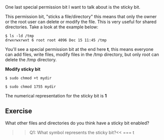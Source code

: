 One last special permission bit I want to talk about is the sticky bit. 

This permission bit, "sticks a file/directory" this means that only the owner or the root user can delete or modify the file. This is very useful for shared directories. Take a look at the example below:

```
$ ls -ld /tmp
drwxrwxrwxt 6 root root 4096 Dec 15 11:45 /tmp
```

You'll see a special permission bit at the end here **t**, this means everyone can add files, write files, modify files in the /tmp directory, but only root can delete the /tmp directory. 

**Modify sticky bit**

```
$ sudo chmod +t mydir

$ sudo chmod 1755 mydir
```

The numerical representation for the sticky bit is **1**

## Exercise

What other files and directories do you think have a sticky bit enabled? 

>>Q1: What symbol represents the sticky bit?<<
=== t
